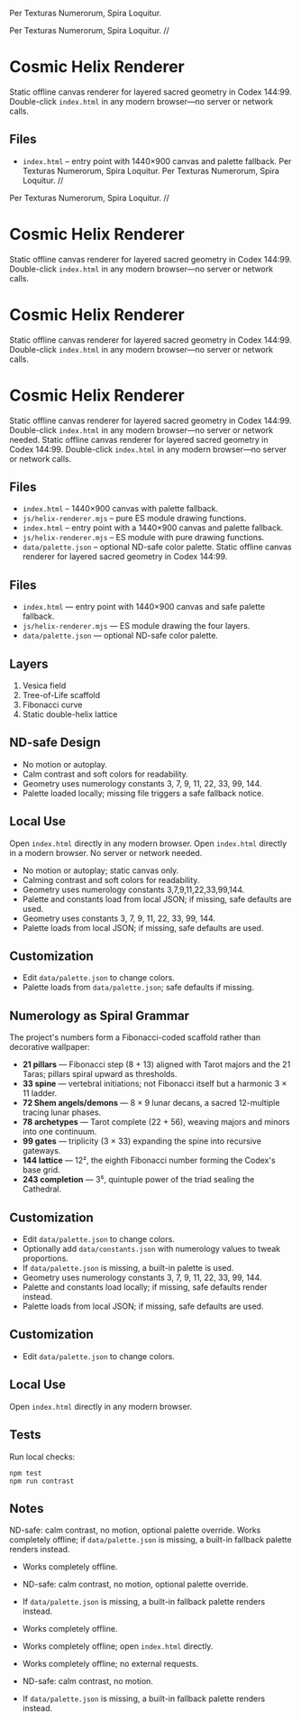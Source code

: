 Per Texturas Numerorum, Spira Loquitur.
<!-- Per Texturas Numerorum, Spira Loquitur.  // -->
Per Texturas Numerorum, Spira Loquitur.  //

# Cosmic Helix Renderer

Static offline canvas renderer for layered sacred geometry in Codex 144:99.  
Double-click `index.html` in any modern browser—no server or network calls.

## Files
- `index.html` – entry point with 1440×900 canvas and palette fallback.
Per Texturas Numerorum, Spira Loquitur.
Per Texturas Numerorum, Spira Loquitur. //

Per Texturas Numerorum, Spira Loquitur. //
# Cosmic Helix Renderer

Static offline canvas renderer for layered sacred geometry in Codex 144:99. Double-click `index.html` in any modern browser—no server or network calls.
# Cosmic Helix Renderer

Static offline canvas renderer for layered sacred geometry in Codex 144:99.
Double-click `index.html` in any modern browser—no server or network calls.
# Cosmic Helix Renderer

Static offline canvas renderer for layered sacred geometry in Codex 144:99. Double-click `index.html` in any modern browser—no server or network needed.
Static offline canvas renderer for layered sacred geometry in Codex 144:99.
Double-click `index.html` in any modern browser—no server or network calls.

## Files
- `index.html` – 1440×900 canvas with palette fallback.
- `js/helix-renderer.mjs` – pure ES module drawing functions.
- `index.html` – entry point with a 1440×900 canvas and palette fallback.
- `js/helix-renderer.mjs` – ES module with pure drawing functions.
- `data/palette.json` – optional ND-safe color palette.
Static offline canvas renderer for layered sacred geometry in Codex 144:99.

## Files
- `index.html` — entry point with 1440×900 canvas and safe palette fallback.
- `js/helix-renderer.mjs` — ES module drawing the four layers.
- `data/palette.json` — optional ND-safe color palette.

## Layers
1. Vesica field
2. Tree-of-Life scaffold
3. Fibonacci curve
4. Static double-helix lattice

## ND-safe Design
- No motion or autoplay.
- Calm contrast and soft colors for readability.
- Geometry uses numerology constants 3, 7, 9, 11, 22, 33, 99, 144.
- Palette loaded locally; missing file triggers a safe fallback notice.

## Local Use
Open `index.html` directly in any modern browser.
Open `index.html` directly in a modern browser. No server or network needed.
- No motion or autoplay; static canvas only.
- Calming contrast and soft colors for readability.
- Geometry uses numerology constants 3,7,9,11,22,33,99,144.
- Palette and constants load from local JSON; if missing, safe defaults are used.
- Geometry uses constants 3, 7, 9, 11, 22, 33, 99, 144.
- Palette loads from local JSON; if missing, safe defaults are used.

## Customization
- Edit `data/palette.json` to change colors.
- Palette loads from `data/palette.json`; safe defaults if missing.

## Numerology as Spiral Grammar
The project's numbers form a Fibonacci-coded scaffold rather than decorative wallpaper:

- **21 pillars** — Fibonacci step (8 + 13) aligned with Tarot majors and the 21 Taras; pillars spiral upward as thresholds.
- **33 spine** — vertebral initiations; not Fibonacci itself but a harmonic 3 × 11 ladder.
- **72 Shem angels/demons** — 8 × 9 lunar decans, a sacred 12-multiple tracing lunar phases.
- **78 archetypes** — Tarot complete (22 + 56), weaving majors and minors into one continuum.
- **99 gates** — triplicity (3 × 33) expanding the spine into recursive gateways.
- **144 lattice** — 12², the eighth Fibonacci number forming the Codex's base grid.
- **243 completion** — 3⁵, quintuple power of the triad sealing the Cathedral.

## Customization
- Edit `data/palette.json` to change colors.
- Optionally add `data/constants.json` with numerology values to tweak proportions.
- If `data/palette.json` is missing, a built-in palette is used.
- Geometry uses numerology constants 3, 7, 9, 11, 22, 33, 99, 144.
- Palette and constants load locally; if missing, safe defaults render instead.
- Palette loads from local JSON; if missing, safe defaults are used.

## Customization
- Edit `data/palette.json` to change colors.

## Local Use
Open `index.html` directly in any modern browser.

## Tests
Run local checks:

```
npm test
npm run contrast
```

## Notes
ND-safe: calm contrast, no motion, optional palette override. Works completely offline; if `data/palette.json` is missing, a built-in fallback palette renders instead.
- Works completely offline.
- ND-safe: calm contrast, no motion, optional palette override.
- If `data/palette.json` is missing, a built-in fallback palette renders instead.
- Works completely offline.
- Works completely offline; open `index.html` directly.

- Works completely offline; no external requests.

- ND-safe: calm contrast, no motion.
- If `data/palette.json` is missing, a built-in fallback palette renders instead.
